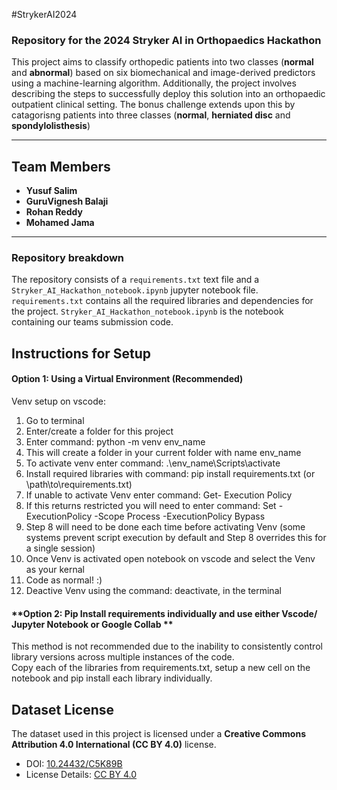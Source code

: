  #StrykerAI2024

### Repository for the 2024 Stryker AI in Orthopaedics Hackathon

This project aims to classify orthopedic patients into two classes (**normal** and **abnormal**) based on six biomechanical and image-derived predictors using a machine-learning algorithm. Additionally, the project involves describing the steps to successfully deploy this solution into an orthopaedic outpatient clinical setting. The bonus challenge extends upon this by catagorisng patients into three classes (**normal**, **herniated disc** and **spondylolisthesis**)

---

## Team Members
- **Yusuf Salim**
- **GuruVignesh Balaji**
- **Rohan Reddy**
- **Mohamed Jama**

---
### Repository breakdown

The repository consists of a `requirements.txt` text file and a `Stryker_AI_Hackathon_notebook.ipynb` jupyter notebook file.  
`requirements.txt` contains all the required libraries and dependencies for the project. 
`Stryker_AI_Hackathon_notebook.ipynb` is the notebook containing our teams submission code.

## Instructions for Setup

#### **Option 1: Using a Virtual Environment (Recommended)**

Venv setup on vscode:
1) Go to terminal
2) Enter/create a folder for this project
3) Enter command: python -m venv env_name
4) This will create a folder in your current folder with name env_name
5) To activate venv enter command:  .\env_name\Scripts\activate 
6) Install required libraries with command: pip install requirements.txt (or \path\to\requirements.txt)
7) If unable to activate Venv enter command: Get- Execution Policy
8) If this returns restricted you will need to enter command: Set -ExecutionPolicy -Scope Process -ExecutionPolicy Bypass
9) Step 8 will need to be done each time before activating Venv (some systems prevent script execution by default and Step 8 overrides this for a single session)
10) Once Venv is activated open notebook on vscode and select the Venv as your kernal
11) Code as normal! :)
12) Deactive Venv using the command: deactivate, in the terminal

#### **Option 2: Pip Install requirements individually and use either Vscode/ Jupyter Notebook or Google Collab **
This method is not recommended due to the inability to consistently control library versions across multiple instances of the code.  
Copy each of the libraries from requirements.txt, setup a new cell on the notebook and pip install each library individually.


    
## Dataset License
The dataset used in this project is licensed under a **Creative Commons Attribution 4.0 International (CC BY 4.0)** license.
- DOI: [10.24432/C5K89B](https://doi.org/10.24432/C5K89B)
- License Details: [CC BY 4.0](https://creativecommons.org/licenses/by/4.0/)
